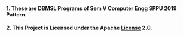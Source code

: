 #### 1. These are DBMSL Programs of Sem V Computer Engg SPPU 2019 Pattern. ####

#### 2. This Project is Licensed under the Apache [License](License) 2.0. ####
